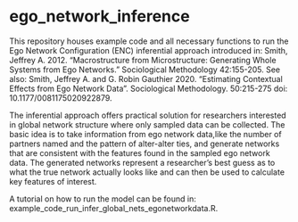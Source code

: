 # ego_network_inference

This repository houses example code and all necessary functions to run the Ego Network Configuration (ENC) inferential approach introduced in: Smith, Jeffrey A. 2012. “Macrostructure from Microstructure: Generating Whole Systems from Ego Networks.” Sociological Methodology 42:155-205. See also: Smith, Jeffrey A. and G. Robin Gauthier 2020. “Estimating Contextual Effects from Ego Network Data”. Sociological Methodology. 50:215-275 doi: 10.1177/0081175020922879.

The inferential approach offers practical solution for researchers interested in global network structure where only sampled data can be collected. The basic idea is to take information from ego network data,like the number of partners named and the pattern of alter-alter ties, and generate networks that are consistent with the features found in the sampled ego network data. The generated networks represent a researcher’s best guess as to what the true network actually looks  like and can then be used to calculate key features of interest.

A tutorial on how to run the model can be found in: example_code_run_infer_global_nets_egonetworkdata.R. 

